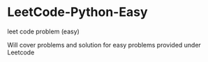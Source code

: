 # LeetCode-Python-Easy
leet code problem (easy)


Will cover problems and solution for easy problems provided under Leetcode
